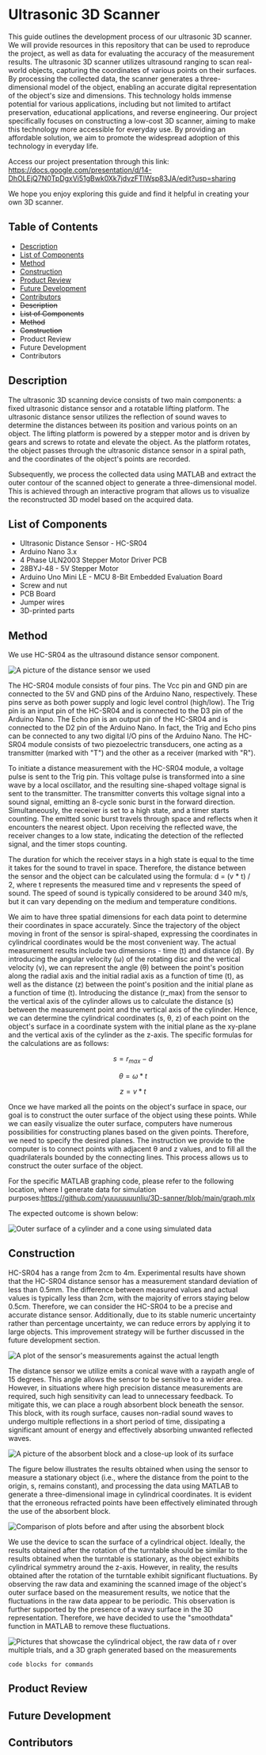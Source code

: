 # Ultrasonic 3D Scanner

This guide outlines the development process of our ultrasonic 3D scanner. We will provide resources in this repository that can be used to reproduce the project, as well as data for evaluating the accuracy of the measurement results. The ultrasonic 3D scanner utilizes ultrasound ranging to scan real-world objects, capturing the coordinates of various points on their surfaces. By processing the collected data, the scanner generates a three-dimensional model of the object, enabling an accurate digital representation of the object's size and dimensions. This technology holds immense potential for various applications, including but not limited to artifact preservation, educational applications, and reverse engineering. Our project specifically focuses on constructing a low-cost 3D scanner, aiming to make this technology more accessible for everyday use. By providing an affordable solution, we aim to promote the widespread adoption of this technology in everyday life.

Access our project presentation through this link: https://docs.google.com/presentation/d/14-DhOLEjQ7N0TpDgxVi51gBwk0Xk7jdvzFTlWsp83JA/edit?usp=sharing

We hope you enjoy exploring this guide and find it helpful in creating your own 3D scanner.
 
## Table of Contents
* [Description](https://github.com/yuuuuuuunliu/3D-sanner#Description)
* [List of Components](https://github.com/yuuuuuuunliu/3D-sanner#List_of_Components)
* [Method](https://github.com/yuuuuuuunliu/3D-sanner#Method)
* [Construction](https://github.com/yuuuuuuunliu/3D-sanner#Construction)
* [Product Review](https://github.com/yuuuuuuunliu/3D-sanner#Product_Review)
* [Future Development](https://github.com/yuuuuuuunliu/3D-sanner#Future_Development)
* [Contributors](https://github.com/yuuuuuuunliu/3D-sanner#Contributors)
* <del>Description</del>
* <del>List of Components</del>
* <del>Method</del>
* <del>Construction</del>
* Product Review
* Future Development
* Contributors

## Description
The ultrasonic 3D scanning device consists of two main components: a fixed ultrasonic distance sensor and a rotatable lifting platform. The ultrasonic distance sensor utilizes the reflection of sound waves to determine the distances between its position and various points on an object. The lifting platform is powered by a stepper motor and is driven by gears and screws to rotate and elevate the object. As the platform rotates, the object passes through the ultrasonic distance sensor in a spiral path, and the coordinates of the object's points are recorded.

Subsequently, we process the collected data using MATLAB and extract the outer contour of the scanned object to generate a three-dimensional model. This is achieved through an interactive program that allows us to visualize the reconstructed 3D model based on the acquired data.

## List of Components
  * Ultrasonic Distance Sensor - HC-SR04
  * Arduino Nano 3.x
  * 4 Phase ULN2003 Stepper Motor Driver PCB
  * 28BYJ-48 - 5V Stepper Motor
  * Arduino Uno Mini LE - MCU 8-Bit Embedded Evaluation Board
  * Screw and nut
  * PCB Board
  * Jumper wires
  * 3D-printed parts

## Method
We use HC-SR04 as the ultrasound distance sensor component.
  
  ![A picture of the distance sensor we used](https://github.com/yuuuuuuunliu/3D-sanner/blob/main/Figures/HC-SR04.jpg)
  
The HC-SR04 module consists of four pins. The Vcc pin and GND pin are connected to the 5V and GND pins of the Arduino Nano, respectively. These pins serve as both power supply and logic level control (high/low). The Trig pin is an input pin of the HC-SR04 and is connected to the D3 pin of the Arduino Nano. The Echo pin is an output pin of the HC-SR04 and is connected to the D2 pin of the Arduino Nano. In fact, the Trig and Echo pins can be connected to any two digital I/O pins of the Arduino Nano. The HC-SR04 module consists of two piezoelectric transducers, one acting as a transmitter (marked with "T") and the other as a receiver (marked with "R"). 

To initiate a distance measurement with the HC-SR04 module, a voltage pulse is sent to the Trig pin. This voltage pulse is transformed into a sine wave by a local oscillator, and the resulting sine-shaped voltage signal is sent to the transmitter. The transmitter converts this voltage signal into a sound signal, emitting an 8-cycle sonic burst in the forward direction. Simultaneously, the receiver is set to a high state, and a timer starts counting. The emitted sonic burst travels through space and reflects when it encounters the nearest object. Upon receiving the reflected wave, the receiver changes to a low state, indicating the detection of the reflected signal, and the timer stops counting. 

The duration for which the receiver stays in a high state is equal to the time it takes for the sound to travel in space. Therefore, the distance between the sensor and the object can be calculated using the formula: d = (v * t) / 2, where t represents the measured time and v represents the speed of sound. The speed of sound is typically considered to be around 340 m/s, but it can vary depending on the medium and temperature conditions.

We aim to have three spatial dimensions for each data point to determine their coordinates in space accurately. Since the trajectory of the object moving in front of the sensor is spiral-shaped, expressing the coordinates in cylindrical coordinates would be the most convenient way. The actual measurement results include two dimensions - time (t) and distance (d). By introducing the angular velocity (ω) of the rotating disc and the vertical velocity (v), we can represent the angle (θ) between the point's position along the radial axis and the initial radial axis as a function of time (t), as well as the distance (z) between the point's position and the initial plane as a function of time (t). Introducing the distance (r_max) from the sensor to the vertical axis of the cylinder allows us to calculate the distance (s) between the measurement point and the vertical axis of the cylinder. Hence, we can determine the cylindrical coordinates (s, θ, z) of each point on the object's surface in a coordinate system with the initial plane as the xy-plane and the vertical axis of the cylinder as the z-axis. The specific formulas for the calculations are as follows:

$$s = r_{max} - d$$

$$\theta = \omega * t$$

$$z = v * t$$

Once we have marked all the points on the object's surface in space, our goal is to construct the outer surface of the object using these points. While we can easily visualize the outer surface, computers have numerous possibilities for constructing planes based on the given points. Therefore, we need to specify the desired planes. The instruction we provide to the computer is to connect points with adjacent θ and z values, and to fill all the quadrilaterals bounded by the connecting lines. This process allows us to construct the outer surface of the object. 

For the specific MATLAB graphing code, please refer to the following location, where I generate data for simulation purposes:https://github.com/yuuuuuuunliu/3D-sanner/blob/main/graph.mlx

The expected outcome is shown below:

  ![Outer surface of a cylinder and a cone using simulated data](https://github.com/yuuuuuuunliu/3D-sanner/blob/main/Figures/Simulation.png)



## Construction

HC-SR04 has a range from 2cm to 4m. Experimental results have shown that the HC-SR04 distance sensor has a measurement standard deviation of less than 0.5mm. The difference between measured values and actual values is typically less than 2cm, with the majority of errors staying below 0.5cm. Therefore, we can consider the HC-SR04 to be a precise and accurate distance sensor. Additionally, due to its stable numeric uncertainty rather than percentage uncertainty, we can reduce errors by applying it to large objects. This improvement strategy will be further discussed in the future development section.

  ![A plot of the sensor's measurements against the actual length](https://github.com/yuuuuuuunliu/3D-sanner/blob/main/Figures/Calibration%20in%201D.png)


The distance sensor we utilize emits a conical wave with a raypath angle of 15 degrees. This angle allows the sensor to be sensitive to a wider area. However, in situations where high precision distance measurements are required, such high sensitivity can lead to unnecessary feedback. To mitigate this, we can place a rough absorbent block beneath the sensor. This block, with its rough surface, causes non-radial sound waves to undergo multiple reflections in a short period of time, dissipating a significant amount of energy and effectively absorbing unwanted reflected waves. 

  ![A picture of the absorbent block and a close-up look of its surface](https://github.com/yuuuuuuunliu/3D-sanner/blob/main/Figures/actual%20picture%20of%20the%20absorbent%20block.png)

The figure below illustrates the results obtained when using the sensor to measure a stationary object (i.e., where the distance from the point to the origin, s, remains constant), and processing the data using MATLAB to generate a three-dimensional image in cylindrical coordinates. It is evident that the erroneous refracted points have been effectively eliminated through the use of the absorbent block.
 
  ![Comparison of plots before and after using the absorbent block](https://github.com/yuuuuuuunliu/3D-sanner/blob/main/Figures/Comparison%20for%20the%20absorbent%20block.png)
  
We use the device to scan the surface of a cylindrical object. Ideally, the results obtained after the rotation of the turntable should be similar to the results obtained when the turntable is stationary, as the object exhibits cylindrical symmetry around the z-axis. However, in reality, the results obtained after the rotation of the turntable exhibit significant fluctuations. By observing the raw data and examining the scanned image of the object's outer surface based on the measurement results, we notice that the fluctuations in the raw data appear to be periodic. This observation is further supported by the presence of a wavy surface in the 3D representation. Therefore, we have decided to use the "smoothdata" function in MATLAB to remove these fluctuations.

  ![Pictures that showcase the cylindrical object, the raw data of r over multiple trials, and a 3D graph generated based on the measurements](https://github.com/yuuuuuuunliu/3D-sanner/blob/main/Figures/raw%20cylinder.png)



```
code blocks for commands
```

## Product Review



## Future Development

## Contributors


